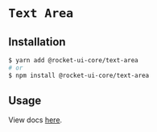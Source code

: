 # `Text Area`

## Installation

```sh
$ yarn add @rocket-ui-core/text-area
# or
$ npm install @rocket-ui-core/text-area
```

## Usage

View docs [here](https://rocket-ui-core.com/docs/components/text-area).
